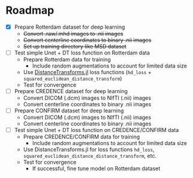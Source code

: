 # Roadmap

- [x] Prepare Rotterdam dataset for deep learning
  * ~~Convert .raw/.mhd images to .nii images~~
  * ~~Convert centerline coordinates to binary .nii images~~
  * ~~Set up training directory like MSD dataset~~
- [ ] Test simple Unet + DT loss function on Rotterdam data
  * Prepare Rotterdam data for training
    * Include random augmentations to account for limited data size
  * Use [DistanceTransforms.jl](https://github.com/Dale-Black/DistanceTransforms.jl) loss functions (`hd_loss` + `squared_euclidean_distance_transform`)
  * Test for convergence
- [ ] Prepare CREDENCE dataset for deep learning
  * Convert DICOM (.dcm) images to NIfTI (.nii) images
  * Convert centerline coordinates to binary .nii images
- [ ] Prepare CONFIRM dataset for deep learning
  * Convert DICOM (.dcm) images to NIfTI (.nii) images
  * Convert centerline coordinates to binary .nii images
- [ ] Test simple Unet + DT loss function on CREDENCE/CONFIRM data
  * Prepare CREDENCE/CONFIRM data for training
    * Include random augmentations to account for limited data size
  * Use DistanceTransforms.jl for loss functions `hd_loss`, `squared_euclidean_distance_distance_transform`, etc.
  * Test for convergence
    * If successful, fine tune model on Rotterdam dataset
